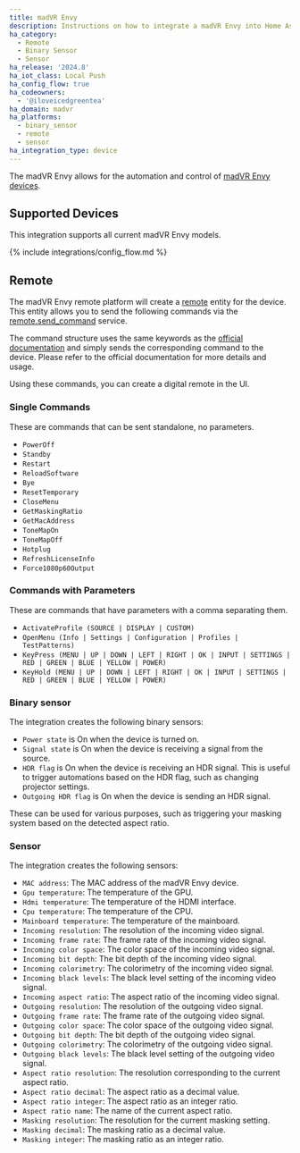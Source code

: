 ```yaml
---
title: madVR Envy
description: Instructions on how to integrate a madVR Envy into Home Assistant.
ha_category:
  - Remote
  - Binary Sensor
  - Sensor
ha_release: '2024.8'
ha_iot_class: Local Push
ha_config_flow: true
ha_codeowners:
  - '@iloveicedgreentea'
ha_domain: madvr
ha_platforms:
  - binary_sensor
  - remote
  - sensor
ha_integration_type: device
---
```


The madVR Envy allows for the automation and control of [madVR Envy devices](https://madvrenvy.com).

## Supported Devices

This integration supports all current madVR Envy models.

{% include integrations/config_flow.md %}

## Remote

The madVR Envy remote platform will create a [remote](/integrations/remote/) entity for the device. This entity allows you to send the following commands via the [remote.send_command](/integrations/remote/) service.

The command structure uses the same keywords as the [official documentation](https://madvrenvy.com/wp-content/uploads/EnvyIpControl.pdf?r=113a) and simply sends the corresponding command to the device. Please refer to the official documentation for more details and usage.

Using these commands, you can create a digital remote in the UI.

### Single Commands

These are commands that can be sent standalone, no parameters.

- `PowerOff`
- `Standby`
- `Restart`
- `ReloadSoftware`
- `Bye`
- `ResetTemporary`
- `CloseMenu`
- `GetMaskingRatio`
- `GetMacAddress`
- `ToneMapOn`
- `ToneMapOff`
- `Hotplug`
- `RefreshLicenseInfo`
- `Force1080p60Output`


### Commands with Parameters

These are commands that have parameters with a comma separating them.

- `ActivateProfile (SOURCE | DISPLAY | CUSTOM)`
- `OpenMenu (Info | Settings | Configuration | Profiles | TestPatterns)`
- `KeyPress (MENU | UP | DOWN | LEFT | RIGHT | OK | INPUT | SETTINGS | RED | GREEN | BLUE | YELLOW | POWER)`
- `KeyHold (MENU | UP | DOWN | LEFT | RIGHT | OK | INPUT | SETTINGS | RED | GREEN | BLUE | YELLOW | POWER)`

### Binary sensor

The integration creates the following binary sensors:

- `Power state` is On when the device is turned on.
- `Signal state` is On when the device is receiving a signal from the source.
- `HDR flag` is On when the device is receiving an HDR signal. This is useful to trigger automations based on the HDR flag, such as changing projector settings.
- `Outgoing HDR flag` is On when the device is sending an HDR signal.

These can be used for various purposes, such as triggering your masking system based on the detected aspect ratio.

### Sensor

The integration creates the following sensors:

- `MAC address`: The MAC address of the madVR Envy device.
- `Gpu temperature`: The temperature of the GPU.
- `Hdmi temperature`: The temperature of the HDMI interface.
- `Cpu temperature`: The temperature of the CPU.
- `Mainboard temperature`: The temperature of the mainboard.
- `Incoming resolution`: The resolution of the incoming video signal.
- `Incoming frame rate`: The frame rate of the incoming video signal.
- `Incoming color space`: The color space of the incoming video signal.
- `Incoming bit depth`: The bit depth of the incoming video signal.
- `Incoming colorimetry`: The colorimetry of the incoming video signal.
- `Incoming black levels`: The black level setting of the incoming video signal.
- `Incoming aspect ratio`: The aspect ratio of the incoming video signal.
- `Outgoing resolution`: The resolution of the outgoing video signal.
- `Outgoing frame rate`: The frame rate of the outgoing video signal.
- `Outgoing color space`: The color space of the outgoing video signal.
- `Outgoing bit depth`: The bit depth of the outgoing video signal.
- `Outgoing colorimetry`: The colorimetry of the outgoing video signal.
- `Outgoing black levels`: The black level setting of the outgoing video signal.
- `Aspect ratio resolution`: The resolution corresponding to the current aspect ratio.
- `Aspect ratio decimal`: The aspect ratio as a decimal value.
- `Aspect ratio integer`: The aspect ratio as an integer ratio.
- `Aspect ratio name`: The name of the current aspect ratio.
- `Masking resolution`: The resolution for the current masking setting.
- `Masking decimal`: The masking ratio as a decimal value.
- `Masking integer`: The masking ratio as an integer ratio.
